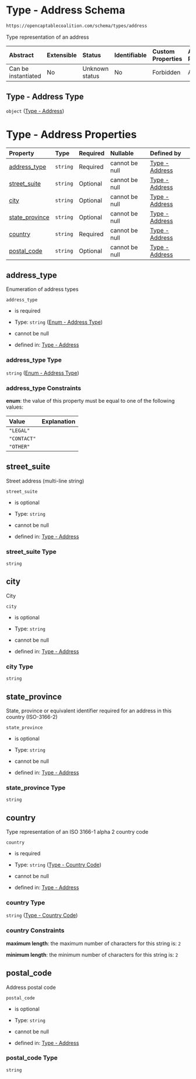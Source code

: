 # Type - Address Schema

```txt
https://opencaptablecoalition.com/schema/types/address
```

Type representation of an address

| Abstract            | Extensible | Status         | Identifiable | Custom Properties | Additional Properties | Access Restrictions | Defined In                                                                           |
| :------------------ | :--------- | :------------- | :----------- | :---------------- | :-------------------- | :------------------ | :----------------------------------------------------------------------------------- |
| Can be instantiated | No         | Unknown status | No           | Forbidden         | Allowed               | none                | [Address.schema.json](../../schema/types/Address.schema.json "open original schema") |

## Type - Address Type

`object` ([Type - Address](address.md))

# Type - Address Properties

| Property                          | Type     | Required | Nullable       | Defined by                                                                                                                                               |
| :-------------------------------- | :------- | :------- | :------------- | :------------------------------------------------------------------------------------------------------------------------------------------------------- |
| [address_type](#address_type)     | `string` | Required | cannot be null | [Type - Address](address-properties-enum---address-type.md "https://opencaptablecoalition.com/schema/enums/address_type#/properties/address_type")       |
| [street_suite](#street_suite)     | `string` | Optional | cannot be null | [Type - Address](address-properties-street_suite.md "https://opencaptablecoalition.com/schema/types/address#/properties/street_suite")                   |
| [city](#city)                     | `string` | Optional | cannot be null | [Type - Address](address-properties-city.md "https://opencaptablecoalition.com/schema/types/address#/properties/city")                                   |
| [state_province](#state_province) | `string` | Optional | cannot be null | [Type - Address](address-properties-state_province.md "https://opencaptablecoalition.com/schema/types/address#/properties/state_province")               |
| [country](#country)               | `string` | Required | cannot be null | [Type - Address](address-properties-type---country-code.md "https://opencaptablecoalition.com/schema/types/CountryCode.schema.json#/properties/country") |
| [postal_code](#postal_code)       | `string` | Optional | cannot be null | [Type - Address](address-properties-postal_code.md "https://opencaptablecoalition.com/schema/types/address#/properties/postal_code")                     |

## address_type

Enumeration of address types

`address_type`

*   is required

*   Type: `string` ([Enum - Address Type](address-properties-enum---address-type.md))

*   cannot be null

*   defined in: [Type - Address](address-properties-enum---address-type.md "https://opencaptablecoalition.com/schema/enums/address_type#/properties/address_type")

### address_type Type

`string` ([Enum - Address Type](address-properties-enum---address-type.md))

### address_type Constraints

**enum**: the value of this property must be equal to one of the following values:

| Value       | Explanation |
| :---------- | :---------- |
| `"LEGAL"`   |             |
| `"CONTACT"` |             |
| `"OTHER"`   |             |

## street_suite

Street address (multi-line string)

`street_suite`

*   is optional

*   Type: `string`

*   cannot be null

*   defined in: [Type - Address](address-properties-street_suite.md "https://opencaptablecoalition.com/schema/types/address#/properties/street_suite")

### street_suite Type

`string`

## city

City

`city`

*   is optional

*   Type: `string`

*   cannot be null

*   defined in: [Type - Address](address-properties-city.md "https://opencaptablecoalition.com/schema/types/address#/properties/city")

### city Type

`string`

## state_province

State, province or equivalent identifier required for an address in this country (ISO-3166-2)

`state_province`

*   is optional

*   Type: `string`

*   cannot be null

*   defined in: [Type - Address](address-properties-state_province.md "https://opencaptablecoalition.com/schema/types/address#/properties/state_province")

### state_province Type

`string`

## country

Type representation of an ISO 3166-1 alpha 2 country code

`country`

*   is required

*   Type: `string` ([Type - Country Code](address-properties-type---country-code.md))

*   cannot be null

*   defined in: [Type - Address](address-properties-type---country-code.md "https://opencaptablecoalition.com/schema/types/CountryCode.schema.json#/properties/country")

### country Type

`string` ([Type - Country Code](address-properties-type---country-code.md))

### country Constraints

**maximum length**: the maximum number of characters for this string is: `2`

**minimum length**: the minimum number of characters for this string is: `2`

## postal_code

Address postal code

`postal_code`

*   is optional

*   Type: `string`

*   cannot be null

*   defined in: [Type - Address](address-properties-postal_code.md "https://opencaptablecoalition.com/schema/types/address#/properties/postal_code")

### postal_code Type

`string`
